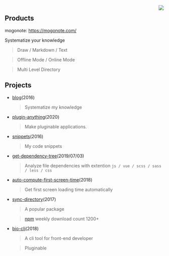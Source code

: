 <img align="right" src="https://github-readme-stats.vercel.app/api?username=hoperyy&show_icons=true&icon_color=CE1D2D&text_color=718096&bg_color=ffffff&hide_title=true" />

## Products

mogonote: https://mogonote.com/

Systematize your knowledge

>   Draw / Markdown / Text

>   Offline Mode / Online Mode

>   Multi Level Directory

## Projects

+   [blog](https://github.com/hoperyy/blog)(2016)

    > Systematize my knowledge

+   [plugin-anything](https://github.com/hoperyy/blog/issues/150)(2020)

    > Make pluginable applications.

+   [snippets](https://hoperyy.github.io/snippets/#/)(2016)

    > My code snippets

+   [get-dependency-tree](https://github.com/hoperyy/get-dependency-tree)(2019/07/03)

    > Analyze file dependencies with extention `js / vue / scss / sass / less / css`

+   [auto-compute-first-screen-time](https://github.com/hoperyy/auto-compute-first-screen-time)(2018)

    > Get first screen loading time automatically

+   [sync-directory](https://github.com/hoperyy/sync-directory)(2017)

    > A popular package

    > [npm](https://www.npmjs.com/package/sync-directory) weekly download count 1200+

+   [bio-cli](https://github.com/weidian-inc/bio-cli)(2018)

    > A cli tool for front-end developer

    > Pluginable